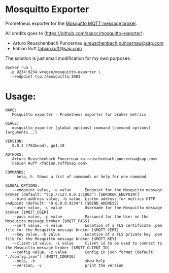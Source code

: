 # Mosquitto Exporter

Prometheus exporter for the [Mosquitto MQTT message broker](https://mosquitto.org/).

All credits goes to (https://github.com/sapcc/mosquitto-exporter):

- Arturo Reuschenbach Puncernau <a.reuschenbach.puncernau@sap.com>
- Fabian Ruff <fabian.ruff@sap.com>

The solution is just small modification for my own purposes.

```
docker run \
  -p 9234:9234 wregen/mosquitto-exporter \
  --endpoint tcp://mosquitto:1883
```

# Usage:

```
NAME:
   Mosquitto exporter - Prometheus exporter for broker metrics

USAGE:
   mosquitto_exporter [global options] command [command options] [arguments...]

VERSION:
   0.8.1 (763bead), go1.18

AUTHORS:
   Arturo Reuschenbach Puncernau <a.reuschenbach.puncernau@sap.com>
   Fabian Ruff <fabian.ruff@sap.com>

COMMANDS:
     help, h  Shows a list of commands or help for one command

GLOBAL OPTIONS:
   --endpoint value, -e value      Endpoint for the Mosquitto message broker (default: "tcp://127.0.0.1:1883") [$BROKER_ENDPOINT]
   --bind-address value, -b value  Listen address for metrics HTTP endpoint (default: "0.0.0.0:9234") [$BIND_ADDRESS]
   --user value, -u value          Username for the Mosquitto message broker [$MQTT_USER]
   --pass value, -p value          Password for the User on the Mosquitto message broker [$MQTT_PASS]
   --cert value, -c value          Location of a TLS certificate .pem file for the Mosquitto message broker [$MQTT_CERT]
   --key value, -k value           Location of a TLS private key .pem file for the Mosquitto message broker [$MQTT_KEY]
   --client-id value, -i value     Client id to be used to connect to the Mosquitto message broker [$MQTT_CLIENT_ID]
   --config value, -z value        Config in json format (default: "./config.json") [$MQTT_CONFIG]
   --help, -h                      show help
   --version, -v                   print the version
```
